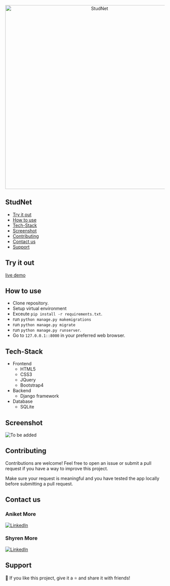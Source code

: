 <p align="center">
  <img src="https://github.com/DevelopersLeague/StudentPortal/blob/master/Screenshots/StudNet.PNG" width="580px" alt="StudNet" title="StudNet"/>
</p>


## StudNet

- [Try it out](#try-it-out)
- [How to use](#how-to-use)
- [Tech-Stack](#tech-stack)
- [Screenshot](#screenshot)
- [Contributing](#contributing)
- [Contact us](#contact-us)
- [Support](#support)

## Try it out

[live demo](https://stud-net.herokuapp.com/)

## How to use

- Clone repository.
- Setup virtual environment
- Exceute `pip install -r requirements.txt`.
- run `python manage.py makemigrations`
- run `python manage.py migrate`
- run `python manage.py runserver`.
- Go to `127.0.0.1::8000` in your preferred web browser.

## Tech-Stack

- Frontend
	- HTML5
	- CSS3
	- JQuery
  - Bootstrap4
- Backend
  - Django framework
- Database
  - SQLite


## Screenshot

![To be added](https:)

## Contributing

Contributions are welcome! Feel free to open an issue or submit a pull request if you have a way to improve this project.

Make sure your request is meaningful and you have tested the app locally before submitting a pull request.

## Contact us

<p align="right">

### Aniket More
  <a href="https://www.linkedin.com/in/aniket-more-2b97571b1"><img alt="LinkedIn" title="LinkedIn" src="https://img.shields.io/badge/-LinkedIn-1DA1F2?style=for-the-badge&logo=linkedin&logoColor=white"/></a>
</p>

### Shyren More
<p align="left">
  <a href="https://www.linkedin.com/in/shyrenmore"><img alt="LinkedIn" title="LinkedIn" src="https://img.shields.io/badge/-LinkedIn-1DA1F2?style=for-the-badge&logo=linkedin&logoColor=white"/></a>
</p>

## Support

💙 If you like this project, give it a ⭐ and share it with friends!
